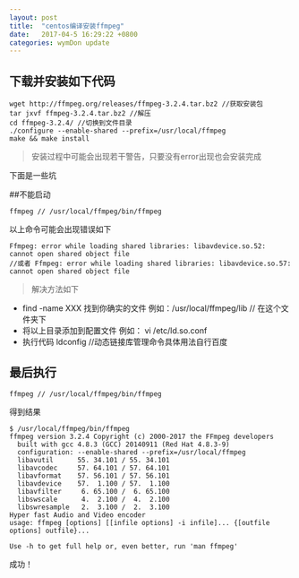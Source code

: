 ```yaml
---
layout: post
title:  "centos编译安装ffmpeg"
date:   2017-04-5 16:29:22 +0800
categories: wymDon update
---
```

## 下载并安装如下代码
```linux
wget http://ffmpeg.org/releases/ffmpeg-3.2.4.tar.bz2 //获取安装包
tar jxvf ffmpeg-3.2.4.tar.bz2 //解压
cd ffmpeg-3.2.4/ //切换到文件目录
./configure --enable-shared --prefix=/usr/local/ffmpeg
make && make install
```
> 安装过程中可能会出现若干警告，只要没有error出现也会安装完成

下面是一些坑

##不能启动
```linux
ffmpeg // /usr/local/ffmpeg/bin/ffmpeg
```
以上命令可能会出现错误如下
```linux
Ffmpeg: error while loading shared libraries: libavdevice.so.52: cannot open shared object file
//或者 Ffmpeg: error while loading shared libraries: libavdevice.so.57: cannot open shared object file
```
> 解决方法如下

* find -name XXX 找到你确实的文件 例如：/usr/local/ffmpeg/lib // 在这个文件夹下
* 将以上目录添加到配置文件  例如： vi /etc/ld.so.conf
* 执行代码 ldconfig //动态链接库管理命令具体用法自行百度

## 最后执行
```linux
ffmpeg // /usr/local/ffmpeg/bin/ffmpeg
```
得到结果
```linux
$ /usr/local/ffmpeg/bin/ffmpeg
ffmpeg version 3.2.4 Copyright (c) 2000-2017 the FFmpeg developers
  built with gcc 4.8.3 (GCC) 20140911 (Red Hat 4.8.3-9)
  configuration: --enable-shared --prefix=/usr/local/ffmpeg
  libavutil      55. 34.101 / 55. 34.101
  libavcodec     57. 64.101 / 57. 64.101
  libavformat    57. 56.101 / 57. 56.101
  libavdevice    57.  1.100 / 57.  1.100
  libavfilter     6. 65.100 /  6. 65.100
  libswscale      4.  2.100 /  4.  2.100
  libswresample   2.  3.100 /  2.  3.100
Hyper fast Audio and Video encoder
usage: ffmpeg [options] [[infile options] -i infile]... {[outfile options] outfile}...

Use -h to get full help or, even better, run 'man ffmpeg'

```
成功！